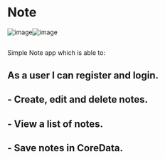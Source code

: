# Note
![image](https://github.com/Naseeri055/Notes./blob/The_Final_Project_Of_Swift_Camp_Jazan_Nasser/Simulator%20Screen%20Recording%20-%20iPhone%2013%20-%202022-01-17%20at%2011.15.14.gif?raw=true)![image](https://github.com/Naseeri055/Note./blob/The_Final_Project_Of_Swift_Camp_Jazan_Nasser/Simulator%20Screen%20Recording%20-%20iPhone%2013%20-%202022-01-17%20at%2013.34.14.gif?raw=true)
## <Note>

Simple Note app which is able to:
 
## As a user I can register and login.
##  - Create, edit and delete notes.
## - View a list of notes.
## - Save notes in CoreData.


 
 
 
